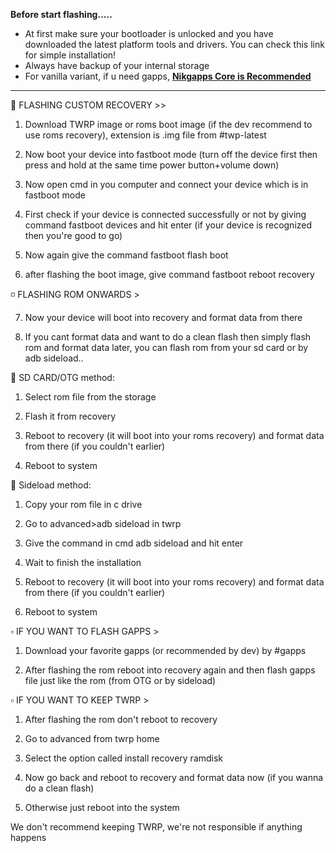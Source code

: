 **Before start flashing.....**
- At first make sure your bootloader is unlocked and you have downloaded the latest platform tools and drivers. You can check this link for simple installation!
- Always have backup of your internal storage
- For vanilla variant, if u need gapps, [**Nikgapps Core is Recommended**](https://sourceforge.net/projects/nikgapps/files/Releases/NikGapps-U/)

----

💠 FLASHING CUSTOM RECOVERY >>



1. Download TWRP image or roms boot image (if the dev recommend to use roms recovery), extension is .img file from #twp-latest

2. Now boot your device into fastboot mode (turn off the device first then press and hold at the same time power button+volume down)

3. Now open cmd in you computer and connect your device which is in fastboot mode

4. First check if your device is connected successfully or not by giving command fastboot devices and hit enter (if your device is recognized then you're good to go)

5. Now again give the command fastboot flash boot <drag and drop twrp.img or roms boot.img file here which you downloaded>

6. after flashing the boot image, give command fastboot reboot recovery 



◽ FLASHING ROM ONWARDS >

7. Now your device will boot into recovery and format data from there

8. If you cant format data and want to do a clean flash then simply flash rom and format data later, you can flash rom from your sd card or by adb sideload..



🔸 SD CARD/OTG method: 

1. Select rom file from the storage

2. Flash it from recovery

3. Reboot to recovery (it will boot into your roms recovery) and format data from there (if you couldn't earlier)

3. Reboot to system



🔸 Sideload method:

1. Copy your rom file in c drive

2. Go to advanced>adb sideload in twrp

3. Give the command in cmd adb sideload <drag and drop the rom zip file> and hit enter

4. Wait to finish the installation

5. Reboot to recovery (it will boot into your roms recovery) and format data from there (if you couldn't earlier)

6. Reboot to system



▫️ IF YOU WANT TO FLASH GAPPS >



1. Download your favorite gapps (or recommended by dev) by #gapps

2. After flashing the rom reboot into recovery again and then flash gapps file just like the rom (from OTG or by sideload)



▫️ IF YOU WANT TO KEEP TWRP >


1. After flashing the rom don't reboot to recovery

2. Go to advanced from twrp home

3. Select the option called install recovery ramdisk

4. Now go back and reboot to recovery and format data now (if you wanna do a clean flash)

5. Otherwise just reboot into the system

We don't recommend keeping TWRP, we're not responsible if anything happens
